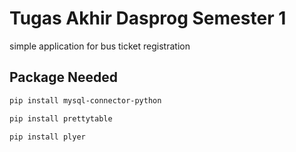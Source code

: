 # Tugas Akhir Dasprog Semester 1

simple application for bus ticket registration

## Package Needed

```bash
pip install mysql-connector-python
```

```bash
pip install prettytable
```

```bash
pip install plyer
```
